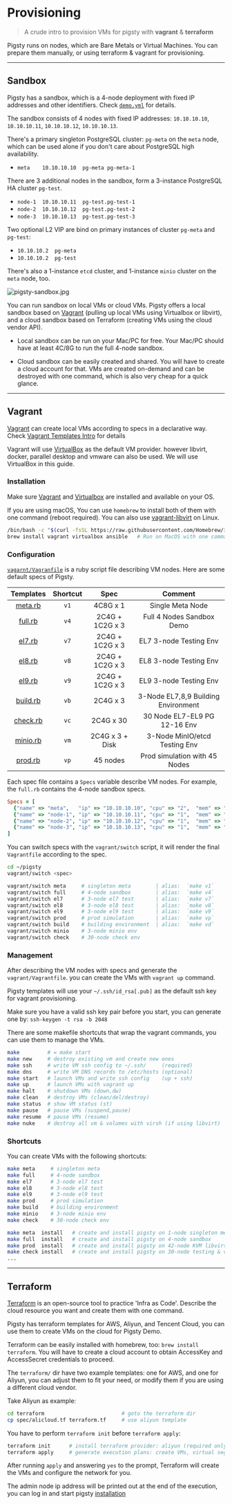 # Provisioning

> A crude intro to provision VMs for pigsty with **vagrant** & **terraform**

Pigsty runs on nodes, which are Bare Metals or Virtual Machines. You can prepare them manually, or using terraform & vagrant for provisioning.



----------------

## Sandbox

Pigsty has a sandbox, which is a 4-node deployment with fixed IP addresses and other identifiers.
Check [`demo.yml`](https://github.com/Vonng/pigsty/blob/master/files/pigsty/demo.yml) for details.

The sandbox consists of 4 nodes with fixed IP addresses: `10.10.10.10`, `10.10.10.11`, `10.10.10.12`, `10.10.10.13`.

There's a primary singleton PostgreSQL cluster: `pg-meta` on the `meta` node, which can be used alone if you don't care about PostgreSQL high availability.

* `meta    10.10.10.10  pg-meta pg-meta-1`

There are 3 additional nodes in the sandbox, form a 3-instance PostgreSQL HA cluster `pg-test`.

* `node-1  10.10.10.11  pg-test.pg-test-1`
* `node-2  10.10.10.12  pg-test.pg-test-2`
* `node-3  10.10.10.13  pg-test.pg-test-3`

Two optional L2 VIP are bind on primary instances of cluster `pg-meta`  and `pg-test`:

* `10.10.10.2  pg-meta`
* `10.10.10.2  pg-test`

There's also a 1-instance `etcd` cluster, and 1-instance `minio` cluster on the `meta` node, too.

![pigsty-sandbox.jpg](https://repo.pigsty.cc/img/pigsty-sandbox.jpg)

You can run sandbox on local VMs or cloud VMs. Pigsty offers a local sandbox based on [Vagrant](#vagrant) (pulling up local VMs using Virtualbox or libvirt), and a cloud sandbox based on Terraform (creating VMs using the cloud vendor API).

* Local sandbox can be run on your Mac/PC for free.  Your Mac/PC should have at least 4C/8G to run the full 4-node sandbox.

* Cloud sandbox can be easily created and shared. You will have to create a cloud account for that. VMs are created on-demand and can be destroyed with one command, which is also very cheap for a quick glance.



----------------

## Vagrant

[Vagrant](https://www.vagrantup.com/) can create local VMs according to specs in a declarative way.
Check [Vagrant Templates Intro](https://github.com/Vonng/pigsty/tree/master/vagrant/README.md) for details 

Vagrant will use  [VirtualBox](https://www.virtualbox.org/) as the default VM provider.
however libvirt, docker, parallel desktop and vmware can also be used. We will use VirtualBox in this guide.


### Installation

Make sure [Vagrant](https://www.vagrantup.com/) and [Virtualbox](https://www.virtualbox.org/) are installed and available on your OS. 

If you are using macOS, You can use `homebrew` to install both of them with one command (reboot required). You can also use [vagrant-libvirt](https://vagrant-libvirt.github.io/vagrant-libvirt/) on Linux.

```bash
/bin/bash -c "$(curl -fsSL https://raw.githubusercontent.com/Homebrew/install/HEAD/install.sh)"
brew install vagrant virtualbox ansible   # Run on MacOS with one command, but only works on x86_64 Intel chips
```

### Configuration

[`vagarnt/Vagranfile`](https://github.com/Vonng/pigsty/blob/master/vagrant/Vagrantfile) is a ruby script file describing VM nodes. Here are some default specs of Pigsty.

|                                   Templates                                   | Shortcut |      Spec       |               Comment               |
|:-----------------------------------------------------------------------------:|:--------:|:---------------:|:-----------------------------------:|
|  [meta.rb](https://github.com/Vonng/pigsty/blob/master/vagrant/spec/meta.rb)  |   `v1`   |    4C8G x 1     |          Single Meta Node           |
|  [full.rb](https://github.com/Vonng/pigsty/blob/master/vagrant/spec/full.rb)  |   `v4`   | 2C4G + 1C2G x 3 |      Full 4 Nodes Sandbox Demo      |
|   [el7.rb](https://github.com/Vonng/pigsty/blob/master/vagrant/spec/el7.rb)   |   `v7`   | 2C4G + 1C2G x 3 |       EL7 3-node Testing Env        |
|   [el8.rb](https://github.com/Vonng/pigsty/blob/master/vagrant/spec/el8.rb)   |   `v8`   | 2C4G + 1C2G x 3 |       EL8 3-node Testing Env        |
|   [el9.rb](https://github.com/Vonng/pigsty/blob/master/vagrant/spec/el9.rb)   |   `v9`   | 2C4G + 1C2G x 3 |       EL9 3-node Testing Env        |
| [build.rb](https://github.com/Vonng/pigsty/blob/master/vagrant/spec/build.rb) |   `vb`   |    2C4G x 3     | 3-Node EL7,8,9 Building Environment |
| [check.rb](https://github.com/Vonng/pigsty/blob/master/vagrant/spec/check.rb) |   `vc`   |   2C4G x 30     |    30 Node EL7-EL9 PG 12-16 Env     |
| [minio.rb](https://github.com/Vonng/pigsty/blob/master/vagrant/spec/minio.rb) |   `vm`   | 2C4G x 3 + Disk |    3-Node MinIO/etcd Testing Env    |
|  [prod.rb](https://github.com/Vonng/pigsty/blob/master/vagrant/spec/prod.rb)  |   `vp`   |    45 nodes     |    Prod simulation with 45 Nodes    |


Each spec file contains a `Specs` variable describe VM nodes. For example, the `full.rb` contains the 4-node sandbox specs.

```ruby
Specs = [
  {"name" => "meta",   "ip" => "10.10.10.10", "cpu" => "2",  "mem" => "4096", "image" => "generic/rocky9" },
  {"name" => "node-1", "ip" => "10.10.10.11", "cpu" => "1",  "mem" => "2048", "image" => "generic/rocky9" },
  {"name" => "node-2", "ip" => "10.10.10.12", "cpu" => "1",  "mem" => "2048", "image" => "generic/rocky9" },
  {"name" => "node-3", "ip" => "10.10.10.13", "cpu" => "1",  "mem" => "2048", "image" => "generic/rocky9" },
]
```

You can switch specs with the `vagrant/switch` script, it will render the final `Vagrantfile` according to the spec.

```bash
cd ~/pigsty
vagrant/switch <spec>

vagrant/switch meta     # singleton meta        | alias:  `make v1`
vagrant/switch full     # 4-node sandbox        | alias:  `make v4`
vagrant/switch el7      # 3-node el7 test       | alias:  `make v7`
vagrant/switch el8      # 3-node el8 test       | alias:  `make v8`
vagrant/switch el9      # 3-node el9 test       | alias:  `make v9`
vagrant/switch prod     # prod simulation       | alias:  `make vp`
vagrant/switch build    # building environment  | alias:  `make vd`
vagrant/switch minio    # 3-node minio env
vagrant/switch check    # 30-node check env
```


### Management

After describing the VM nodes with specs and generate the `vagrant/Vagrantfile`. you can create the VMs with `vagrant up` command.

Pigsty templates will use your `~/.ssh/id_rsa[.pub]` as the default ssh key for vagrant provisioning.

Make sure you have a valid ssh key pair before you start, you can generate one by: `ssh-keygen -t rsa -b 2048`

There are some makefile shortcuts that wrap the vagrant commands, you can use them to manage the VMs.

```bash
make         # = make start
make new     # destroy existing vm and create new ones
make ssh     # write VM ssh config to ~/.ssh/     (required)
make dns     # write VM DNS records to /etc/hosts (optional)
make start   # launch VMs and write ssh config    (up + ssh) 
make up      # launch VMs with vagrant up
make halt    # shutdown VMs (down,dw)
make clean   # destroy VMs (clean/del/destroy)
make status  # show VM status (st)
make pause   # pause VMs (suspend,pause)
make resume  # pause VMs (resume)
make nuke    # destroy all vm & volumes with virsh (if using libvirt) 
```


### Shortcuts

You can create VMs with the following shortcuts:

```bash
make meta     # singleton meta
make full     # 4-node sandbox
make el7      # 3-node el7 test
make el8      # 3-node el8 test
make el9      # 3-node el9 test
make prod     # prod simulation
make build    # building environment
make minio    # 3-node minio env
make check    # 30-node check env
```

```bash
make meta  install   # create and install pigsty on 1-node singleton meta
make full  install   # create and install pigsty on 4-node sandbox
make prod  install   # create and install pigsty on 42-node KVM libvirt environment
make check install   # create and install pigsty on 30-node testing & validating environment
...
```



----------------

## Terraform

[Terraform](https://www.terraform.io/) is an open-source tool to practice 'Infra as Code'. Describe the cloud resource you want and create them with one command.

Pigsty has terraform templates for AWS, Aliyun, and Tencent Cloud, you can use them to create VMs on the cloud for Pigsty Demo.

Terraform can be easily installed with homebrew, too: `brew install terraform`. You will have to create a cloud account to obtain AccessKey and AccessSecret credentials to proceed.


The `terraform/` dir have two example templates: one for AWS, and one for Aliyun, you can adjust them to fit your need, or modify them if you are using a different cloud vendor. 

Take Aliyun as example:

```bash
cd terraform                         # goto the terraform dir
cp spec/alicloud.tf terraform.tf     # use aliyun template
```

You have to perform `terraform init` before `terraform apply`:

```bash
terraform init      # install terraform provider: aliyun (required only for the first time)
terraform apply     # generate execution plans: create VMs, virtual segments/switches/security groups
```

After running `apply` and answering `yes` to the prompt, Terraform will create the VMs and configure the network for you.

The admin node ip address will be printed out at the end of the execution, you can log in and start pigsty [installation](INSTALL) 



